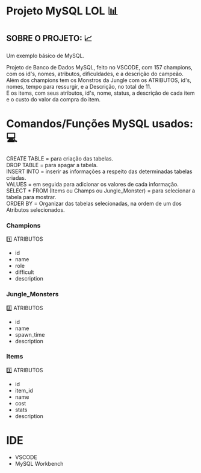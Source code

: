 # Projeto  MySQL  LOL 📊

## SOBRE O PROJETO: 📈

Um exemplo básico de MySQL.

Projeto de Banco de Dados MySQL, feito no VSCODE, com 157 champions, com os id's, nomes, atributos, dificuldades, e a descrição do campeão.<br/>
Além dos champions tem os Monstros da Jungle com os ATRIBUTOS, id's, nomes, tempo para ressurgir, e a Descrição, no total de 11.<br/>
E os items, com seus atributos, id's, nome, status, a descrição de cada item e o custo do valor da compra do item.

# Comandos/Funções MySQL usados: 💻

CREATE TABLE = para criação das tabelas. <br/>
DROP TABLE = para apagar a tabela. <br/>
INSERT INTO = inserir as informações a respeito das determinadas tabelas criadas.<br/>
VALUES = em seguida para adicionar os valores de cada informação.<br/>
SELECT * FROM (Items ou Champs ou Jungle_Monster) = para selecionar a tabela para mostrar.<br/>
ORDER BY = Organizar das tabelas selecionadas, na ordem de um dos Atributos selecionados.


### Champions

1️⃣ ATRIBUTOS
- id
- name
- role
- difficult
- description

### Jungle_Monsters

2️⃣ ATRIBUTOS
- id
- name
- spawn_time
- description

### Items

3️⃣ ATRIBUTOS
- id
- item_id
- name
- cost
- stats
- description

# IDE

- VSCODE
- MySQL Workbench
